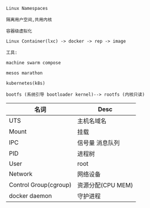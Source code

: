 ~~~
Linux Namespaces

隔离用户空间,共用内核

容器级虚拟化

Linux Container(lxc) -> docker -> rep -> image

工具:

machine swarm compose

mesos marathon

kubernetes(k8s)

bootfs (系统引导 bootloader kernel)--> rootfs (内核只读)
~~~

名词|Desc
-|-
UTS|主机名域名
Mount|挂载
IPC|信号量 消息队列
PID|进程树
User|root
Network|网络设备
Control Group(cgroup) |资源分配(CPU MEM)
docker daemon|守护进程

